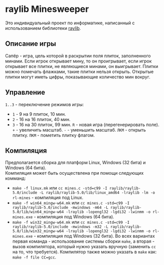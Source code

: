 # raylib Minesweeper
Это индивидуальный проект по информатике, написанный с использованием библиотеки [raylib](https://github.com/raysan5/raylib).
## Описание игры
Сапёр - игра, цель которой в раскрытии поля плиток, заполненного минами. Если игрок открывает мину, то он проигрывает, если игрок открывает все плитки, не являющиеся минами, он выигрывает. Плитки можно помечать флажками, такие плитки нельзя открыть. Открытые плитки могут иметь цифры, показывающие количество мин вокруг.
## Управление
`1..3` - переключение режимов игры:
- `1` - 9 на 9 плиток, 10 мин.
- `2` - 16 на 16 плиток, 40 мин.
- `3` - 16 на 30 плиток, 99 мин.
`R` - новая игра (перегенерировать поле).
`+` - увеличить масштаб.
`-` - уменьшить масштаб.
`ЛКМ` - открыть плитку.
`ПКМ` - пометить плитку флагом.
## Компиляция
Предполагается сборка для платформ Linux, Windows (32 бита) и Windows (64 бита). <br>
Компиляция может быть осуществлена при помощи следующих комманд:
- ``` make -f linux.mk ``` или ``` cc mines.c -std=c99 -I raylib/raylib-5.0/include -L raylib/raylib-5.0/lib/linux_amd64 -lraylib -lm -o rl-mines ``` - компиляция под Linux.
- ``` make -f win64_mingw-w64.mk ``` или ``` cc mines.c -std=c99 -I raylib/raylib-5.0/include -mwindows -m64 -L raylib/raylib-5.0/lib/win64_mingw-w64 -lraylib -lopengl32 -lgdi32 -lwinmm -o rl-mines.exe ``` - компиляция под Windows (64 бита).
- ``` make -f win32_mingw-w64.mk ``` или ``` cc mines.c -std=c99 -I raylib/raylib-5.0/include -mwindows -m32 -L raylib/raylib-5.0/lib/win32_mingw-w64 -lraylib -lopengl32 -lgdi32 -lwinmm -o rl-mines.exe ``` - компиляция под Windows (32 бита).
Во всех вариантах первая команда - использование системы сборки `make`, а вторая - вызов компилятора, который нужно указать вручную (заменить `cc` на то, что требуется).
Компилятор также можно указать в `make` как: `make -f file CC=gcc`.
